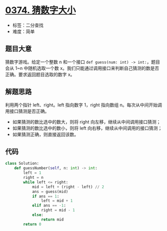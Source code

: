 # [0374. 猜数字大小](https://leetcode-cn.com/problems/guess-number-higher-or-lower/)

- 标签：二分查找
- 难度：简单

## 题目大意

猜数字游戏。给定一个整数 n 和一个接口 `def guess(num: int) -> int:`，题目会从 1~n 中随机选取一个数 x。我们只能通过调用接口来判断自己猜测的数是否正确。要求返回题目选取的数字 x。

## 解题思路

利用两个指针 left、right。left 指向数字 1，right 指向数组 n。每次从中间开始调用接口猜测是否正确。

- 如果猜测的数比选中的数大，则将 right 向左移，继续从中间调用接口猜测；
- 如果猜测的数比选中的数小，则将 left 向右移，继续从中间调用的接口猜测；
- 如果猜测正确，则直接返回该数。

## 代码

```Python
class Solution:
    def guessNumber(self, n: int) -> int:
        left = 1
        right = n
        while left <= right:
            mid = left + (right - left) // 2
            ans = guess(mid)
            if ans == 1:
                left = mid + 1
            elif ans == -1:
                right = mid - 1
            else:
                return mid
        return 0
```

